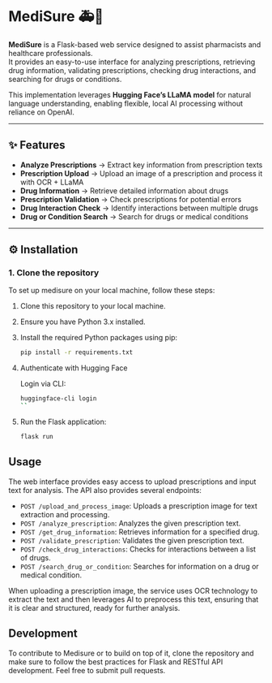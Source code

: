 # MediSure 🚑💊

**MediSure** is a Flask-based web service designed to assist pharmacists and healthcare professionals.  
It provides an easy-to-use interface for analyzing prescriptions, retrieving drug information, validating prescriptions, checking drug interactions, and searching for drugs or conditions.  

This implementation leverages **Hugging Face’s LLaMA model** for natural language understanding, enabling flexible, local AI processing without reliance on OpenAI.

---

## ✨ Features

- **Analyze Prescriptions** → Extract key information from prescription texts  
- **Prescription Upload** → Upload an image of a prescription and process it with OCR + LLaMA  
- **Drug Information** → Retrieve detailed information about drugs  
- **Prescription Validation** → Check prescriptions for potential errors  
- **Drug Interaction Check** → Identify interactions between multiple drugs  
- **Drug or Condition Search** → Search for drugs or medical conditions  

---

## ⚙️ Installation

### 1. Clone the repository
To set up medisure on your local machine, follow these steps:

1. Clone this repository to your local machine.
2. Ensure you have Python 3.x installed.
3. Install the required Python packages using pip:

    ```bash
    pip install -r requirements.txt
    ```

4. Authenticate with Hugging Face

    Login via CLI:
    ```bash
    huggingface-cli login
    ``
5. Run the Flask application:

    ```bash
    flask run
    ```

## Usage

The web interface provides easy access to upload prescriptions and input text for analysis. The API also provides several endpoints:

- `POST /upload_and_process_image`: Uploads a prescription image for text extraction and processing.
- `POST /analyze_prescription`: Analyzes the given prescription text.
- `POST /get_drug_information`: Retrieves information for a specified drug.
- `POST /validate_prescription`: Validates the given prescription text.
- `POST /check_drug_interactions`: Checks for interactions between a list of drugs.
- `POST /search_drug_or_condition`: Searches for information on a drug or medical condition.

When uploading a prescription image, the service uses OCR technology to extract the text and then leverages AI to preprocess this text, ensuring that it is clear and structured, ready for further analysis.

## Development

To contribute to Medisure or to build on top of it, clone the repository and make sure to follow the best practices for Flask and RESTful API development. Feel free to submit pull requests.
